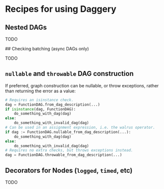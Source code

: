 # Recipes for using Daggery

## Nested DAGs

TODO

## Checking batching (async DAGs only)

TODO

## `nullable` and `throwable` DAG construction

If preferred, graph construction can be nullable, or throw exceptions, rather than returning the error as a value:

```python
# Requires an isinstance check.
dag = FunctionDAG.from_dag_description(...)
if isinstance(dag, FunctionDAG):
    do_something_with_dag(dag)
else:
    do_something_with_invalid_dag(dag)
# Can be used in an assignment expression, i.e. the walrus operator.
if dag := FunctionDAG.nullable_from_dag_description(...):
    do_something_with_dag(dag)
else:
    do_something_with_invalid_dag(dag)
# Requires no extra checks, but throws exceptions instead.
dag = FunctionDAG.throwable_from_dag_description(...)
```

## Decorators for Nodes (`logged`, `timed`, etc)

TODO

